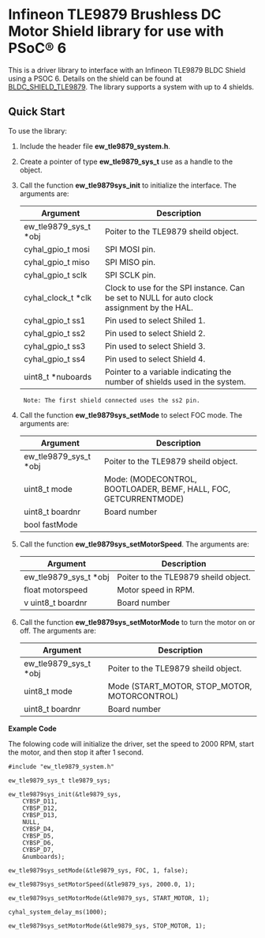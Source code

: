 # Infineon TLE9879 Brushless DC Motor Shield library for use with PSoC® 6

This is a driver library to interface with an Infineon TLE9879 BLDC Shield using a PSOC 6. Details on the shield can be found at [BLDC_SHIELD_TLE9879](https://www.infineon.com/cms/en/product/evaluation-boards/bldc_shield_tle9879). The library supports a system with up to 4 shields.


## Quick Start

To use the library:

1. Include the header file **ew\_tle9879\_system.h**.

2. Create a pointer of type **ew\_tle9879\_sys\_t** use as a handle to the object.

2. Call the function **ew\_tle9879sys\_init** to initialize the interface. The arguments are:

    | Argument | Description | 
    | -------- | ----------- |
    | ew_tle9879_sys_t *obj  | Poiter to the TLE9879 sheild object. |
    | cyhal_gpio_t mosi      | SPI MOSI pin. |
    | cyhal_gpio_t miso      | SPI MISO pin. |
    | cyhal_gpio_t sclk      | SPI SCLK pin. |
    | cyhal_clock_t *clk     | Clock to use for the SPI instance. Can be set to NULL for auto clock assignment by the HAL. |
    | cyhal_gpio_t ss1       | Pin used to select Shiled 1. |
    | cyhal_gpio_t ss2       | Pin used to select Shield 2. |
    | cyhal_gpio_t ss3       | Pin used to select Shield 3. |
    | cyhal_gpio_t ss4       | Pin used to select Shield 4. |
    | uint8_t *nuboards      | Pointer to a variable indicating the number of shields used in the system. |

        Note: The first shield connected uses the ss2 pin.

3. Call the function **ew\_tle9879sys\_setMode** to select FOC mode. The arguments are:

    | Argument | Description | 
    | -------- | ----------- |
    | ew_tle9879_sys_t *obj  |    Poiter to the TLE9879 sheild object. |
    | uint8_t mode           |    Mode: (MODECONTROL, BOOTLOADER, BEMF, HALL, FOC, GETCURRENTMODE) |
    | uint8_t boardnr        |    Board number |
    | bool fastMode          |    |

4. Call the function **ew\_tle9879sys\_setMotorSpeed**. The arguments are:

    | Argument | Description | 
    | -------- | ----------- |
    | ew_tle9879_sys_t *obj  |   Poiter to the TLE9879 sheild object. |
    | float motorspeed       |   Motor speed in RPM. |
    v uint8_t boardnr        |   Board number |

5. Call the function **ew\_tle9879sys\_setMotorMode** to turn the motor on or off. The arguments are:

    | Argument | Description | 
    | -------- | ----------- |
    | ew_tle9879_sys_t *obj  |   Poiter to the TLE9879 sheild object. |
    | uint8_t mode           |   Mode (START_MOTOR, STOP_MOTOR, MOTORCONTROL) |
    | uint8_t boardnr        |   Board number |

**Example Code**

The folowing code will initialize the driver, set the speed to 2000 RPM, start the motor, and then stop it after 1 second.

    #include "ew_tle9879_system.h"
        
    ew_tle9879_sys_t tle9879_sys;

    ew_tle9879sys_init(&tle9879_sys, 
        CYBSP_D11, 
        CYBSP_D12, 
        CYBSP_D13, 
        NULL, 
        CYBSP_D4, 
        CYBSP_D5, 
        CYBSP_D6, 
        CYBSP_D7, 
        &numboards);

    ew_tle9879sys_setMode(&tle9879_sys, FOC, 1, false);

    ew_tle9879sys_setMotorSpeed(&tle9879_sys, 2000.0, 1);

    ew_tle9879sys_setMotorMode(&tle9879_sys, START_MOTOR, 1);

    cyhal_system_delay_ms(1000);

    ew_tle9879sys_setMotorMode(&tle9879_sys, STOP_MOTOR, 1);
